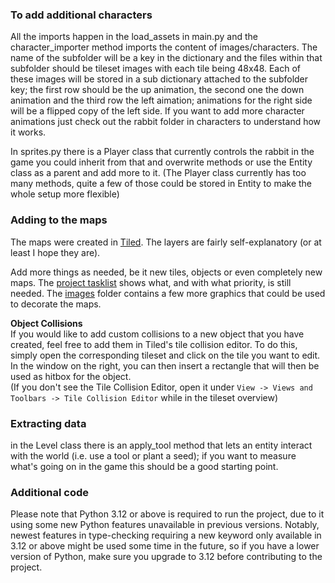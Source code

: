 ### To add additional characters
All the imports happen in the load_assets in main.py and the character_importer method imports the content of images/characters. The name of the subfolder will be a key in the dictionary
and the files within that subfolder should be tileset images with each tile being 48x48. Each of these images will be stored in a sub dictionary attached to the subfolder key; the first row
should be the up animation, the second one the down animation and the third row the left aimation; animations for the right side will be a flipped copy of the left side.
If you want to add more character animations just check out the rabbit folder in characters to understand how it works.

In sprites.py there is a Player class that currently controls the rabbit in the game you could inherit from that and overwrite methods or use the Entity class as a parent and add more to it.
(The Player class currently has too many methods, quite a few of those could be stored in Entity to make the whole setup more flexible)

### Adding to the maps
The maps were created in [Tiled](https://www.mapeditor.org). The layers are fairly self-explanatory (or at least I hope they are).

Add more things as needed, be it new tiles, objects or even completely new maps. The
[project tasklist](https://github.com/users/sloukit/projects/1) shows what, and with what priority, is still needed.
The [images](images) folder contains a few more graphics that could be used to decorate the maps.

**Object Collisions**<br>
If you would like to add custom collisions to a new object that you have created, feel free to add them in Tiled's tile collision editor.
To do this, simply open the corresponding tileset and click on the tile you want to edit. In the window on the right, you can then insert a rectangle that will then be used as hitbox for the object.
<br>
(If you don't see the Tile Collision Editor, open it under `View -> Views and Toolbars -> Tile Collision Editor` while in the tileset overview)

### Extracting data
in the Level class there is an apply_tool method that lets an entity interact with the world (i.e. use a tool or plant a seed); if you want to measure what's going on in the game this should be a good starting point.

### Additional code
Please note that Python 3.12 or above is required to run the project, due to it using some new Python features unavailable in previous versions.
Notably, newest features in type-checking requiring a new keyword only available in 3.12 or above might be used some time in the future, so if you have a lower version of Python,
make sure you upgrade to 3.12 before contributing to the project.
